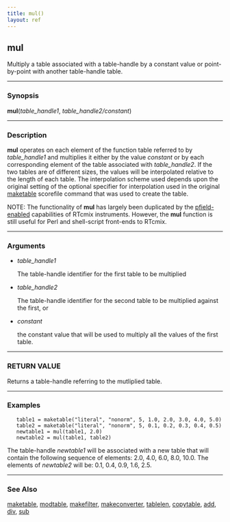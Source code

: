 ```yaml
---
title: mul()
layout: ref
---
```


## mul

Multiply a table associated with a table-handle by a constant
value or point-by-point with another table-handle table.

-----

### Synopsis

**mul**(*table\_handle1*, *table\_handle2/constant*)

-----

### Description

**mul** operates on each element of the function table referred to by
*table\_handle1* and multiplies it either by the value *constant* or by
each corresponding element of the table associated with
*table\_handle2*. If the two tables are of different sizes, the values
will be interpolated relative to the length of each table. The
interpolation scheme used depends upon the original setting of the
optional specifier for interpolation used in the original
[maketable](maketable.html#item_optional_specifiers) scorefile command
that was used to create the table.

NOTE: The functionality of **mul** has largely been duplicated by the
[pfield-enabled](../instruments/pfield-enabled.html) capabilities of
RTcmix instruments. However, the **mul** function is still useful for
Perl and shell-script front-ends to RTcmix.

-----

### Arguments

  - *table\_handle1*  
      
    The table-handle identifier for the first table to be multiplied

  - *table\_handle2*  
      
    The table-handle identifier for the second table to be multiplied
    against the first, or

  - *constant*  
      
    the constant value that will be used to multiply all the values of
    the first table.

-----

### RETURN VALUE

Returns a table-handle referring to the mutliplied table.

-----

### Examples

``` 
   table1 = maketable("literal", "nonorm", 5, 1.0, 2.0, 3.0, 4.0, 5.0)
   table2 = maketable("literal", "nonorm", 5, 0.1, 0.2, 0.3, 0.4, 0.5)
   newtable1 = mul(table1, 2.0)
   newtable2 = mul(table1, table2)
```

The table-handle *newtable1* will be associated with a new table that
will contain the following sequence of elements: 2.0, 4.0, 6.0, 8.0, 10.0.
The elements of *newtable2* will be: 0.1, 0.4, 0.9, 1.6, 2.5.

-----

### See Also

[maketable](maketable.html), [modtable](modtable.html),
[makefilter](makefilter.html), [makeconverter](makeconverter.html),
[tablelen](tablelen.html), [copytable](copytable.html), [add](add.html),
[div](div.html), [sub](sub.html)
